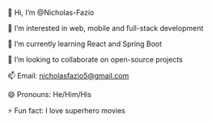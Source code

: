 👋 Hi, I’m @Nicholas-Fazio

👀 I’m interested in web, mobile and full-stack development

🌱 I’m currently learning React and Spring Boot

💞️ I’m looking to collaborate on open-source projects

📫 Email: nicholasfazio5@gmail.com

😄 Pronouns: He/Him/His

⚡ Fun fact: I love superhero movies
